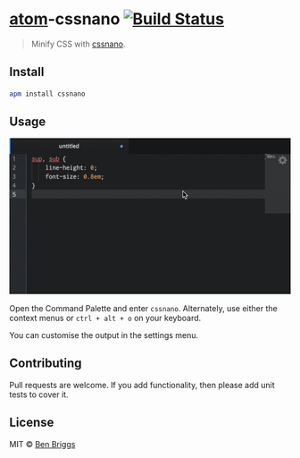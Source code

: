# [atom]-cssnano [![Build Status](https://travis-ci.org/ben-eb/atom-cssnano.svg?branch=master)][ci]

> Minify CSS with [cssnano].

## Install

```sh
apm install cssnano
```

## Usage

![](usage.gif)

Open the Command Palette and enter `cssnano`. Alternately, use either the
context menus or `ctrl + alt + o` on your keyboard.

You can customise the output in the settings menu.

## Contributing

Pull requests are welcome. If you add functionality, then please add unit tests
to cover it.

## License

MIT © [Ben Briggs](http://beneb.info)

[atom]: https://atom.io
[cssnano]: http://cssnano.co

[ci]: https://travis-ci.org/ben-eb/cssnano
